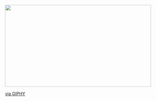 <img src="https://giphy.com/embed/KX5nwoDX97AtPvKBF6" width="480" height="270" frameBorder="0" class="giphy-embed" allowFullScreen></iframe><p><a href="https://giphy.com/gifs/motion-graphics-animated-gif-animation-KX5nwoDX97AtPvKBF6">via GIPHY</a></p>

